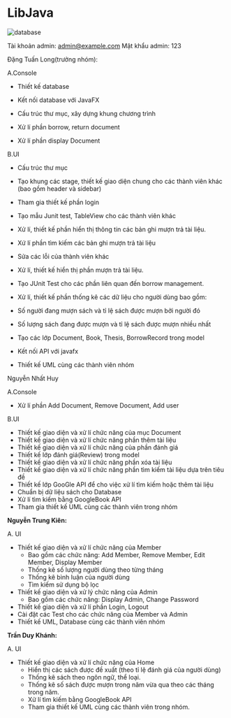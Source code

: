 # LibJava

![database](https://github.com/user-attachments/assets/4ec78d62-d357-4dc3-a5d8-48b9d85233b9)

Tài khoản admin: admin@example.com
Mật khẩu admin: 123

Đặng Tuấn Long(trưởng nhóm):

A.Console

- Thiết kế database

- Kết nối database với JavaFX

- Cấu trúc thư mục, xây dựng khung chương trình

- Xử lí phần borrow, return document

- Xử lí phần display Document
  

B.UI

- Cấu trúc thư mục

- Tạo khung các stage, thiết kế giao diện chung cho các thành viên khác (bao gồm header và sidebar)

- Tham gia thiết kế phần login

- Tạo mẫu Junit test, TableView cho các thành viên khác

- Xử lí, thiết kế phần hiển thị thông tin các bản ghi mượn trả tài liệu.

- Xứ lí phần tìm kiếm các bản ghi mượn trả tài liệu

- Sửa các lỗi của thành viên khác

- Xử lí, thiết kế hiển thị phần mượn trả tài liệu.

- Tạo JUnit Test cho các phần liên quan đến borrow management.

- Xử lí, thiết kế phần thống kê các dữ liệu cho người dùng bao gồm:

+ Số người đang mượn sách và tỉ lệ sách được mượn bởi người đó

+ Số lượng sách đang được mượn và tỉ lệ sách được mượn nhiều nhất

- Tạo các lớp Document, Book, Thesis, BorrowRecord trong model

- Kết nối API với javafx

- Thiết kế UML cùng các thành viên nhóm


Nguyễn Nhất Huy

A.Console
+ Xử lí phần Add Document, Remove Document, Add user


B.UI
+ Thiết kế giao diện và xử lí chức năng của mục Document
+ Thiết kế giao diện và xử lí chức năng phần thêm tài liệu
+ Thiết kế giao diện và xử lí chức năng của phần đánh giá
+ Thiết kế lớp đánh giá(Review) trong model
+ Thiết kế giao diện và xử lí chức năng phần xóa tài liệu
+ Thiết kế giao diện và xử lí chức năng phần tìm kiếm tài liệu dựa trên tiêu đề
+ Thiết kế lớp GooGle API để cho việc xử lí tìm kiếm hoặc thêm tài liệu
+  Chuẩn bị dữ liệu sách cho Database
+ Xử lí tìm kiếm bằng GoogleBook API
+ Tham gia thiết kế UML cùng các thành viên trong nhóm


**Nguyễn Trung Kiên:**

A. UI 
+ Thiết kế giao diện và xử lí chức năng của Member
   + Bao gồm các chức năng: Add Member, Remove Member, Edit Member, Display Member
   + Thống kê số lượng người dùng theo từng tháng
   + Thống kê bình luận của người dùng
   + Tìm kiếm sử dụng bộ lọc
+ Thiết kế giao diện và xử lý chức năng của Admin
  + Bao gồm các chức năng: Display Admin, Change Password
+ Thiết kế giao diện và xử lí phần Login, Logout
+ Cài đặt các Test cho các chức năng của Member và Admin
+ Thiết kế UML, Database cùng các thành viên nhóm
  
**Trần Duy Khánh:**

A. UI 
- Thiết kế giao diện và xử lí chức năng của Home
   + Hiển thị các sách được đề xuất (theo tỉ lệ đánh giá của người dùng)
   + Thống kê sách theo ngôn ngữ, thể loại.
   + Thống kê số sách được mượn trong năm vừa qua theo các tháng trong năm.
   +  Xử lí tìm kiếm bằng GoogleBook API
   +  Tham gia thiết kế UML cùng các thành viên trong nhóm.

  

